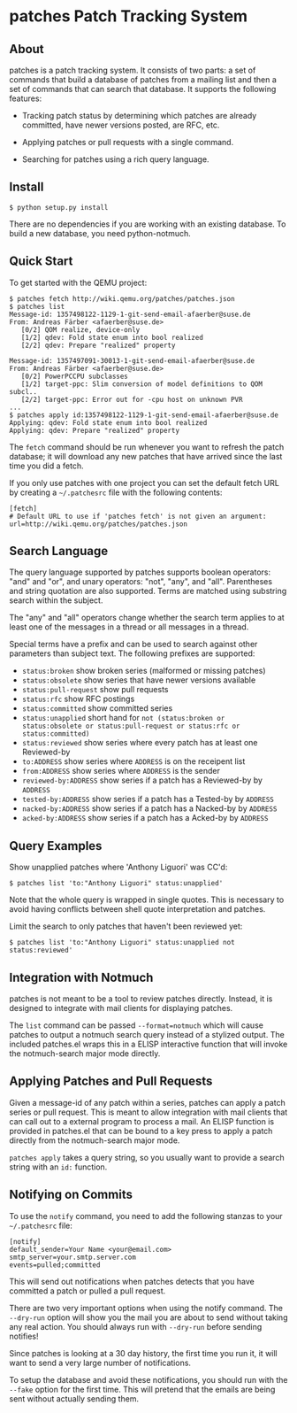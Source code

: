 patches Patch Tracking System
=============================

About
-----

patches is a patch tracking system.  It consists of two parts: a set of
commands that build a database of patches from a mailing list and then a set
of commands that can search that database.  It supports the following features:

- Tracking patch status by determining which patches are already committed,
  have newer versions posted, are RFC, etc.

- Applying patches or pull requests with a single command.

- Searching for patches using a rich query language.

Install
-------

    $ python setup.py install

There are no dependencies if you are working with an existing database.  To
build a new database, you need python-notmuch.

Quick Start
-----------

To get started with the QEMU project:

    $ patches fetch http://wiki.qemu.org/patches/patches.json
    $ patches list
    Message-id: 1357498122-1129-1-git-send-email-afaerber@suse.de
    From: Andreas Färber <afaerber@suse.de>
       [0/2] QOM realize, device-only
       [1/2] qdev: Fold state enum into bool realized
       [2/2] qdev: Prepare "realized" property
    
    Message-id: 1357497091-30013-1-git-send-email-afaerber@suse.de
    From: Andreas Färber <afaerber@suse.de>
       [0/2] PowerPCCPU subclasses
       [1/2] target-ppc: Slim conversion of model definitions to QOM subcl..
       [2/2] target-ppc: Error out for -cpu host on unknown PVR
    ...
    $ patches apply id:1357498122-1129-1-git-send-email-afaerber@suse.de
    Applying: qdev: Fold state enum into bool realized
    Applying: qdev: Prepare "realized" property

The `fetch` command should be run whenever you want to refresh the patch
database; it will download any new patches that have arrived since the
last time you did a fetch.

If you only use patches with one project you can set the default fetch
URL by creating a `~/.patchesrc` file with the following contents:

    [fetch]
    # Default URL to use if 'patches fetch' is not given an argument:
    url=http://wiki.qemu.org/patches/patches.json

Search Language
---------------

The query language supported by patches supports boolean operators: "and" and
"or", and unary operators: "not", "any", and "all".  Parentheses and string
quotation are also supported.  Terms are matched using substring search within
the subject.

The "any" and "all" operators change whether the search term applies to at least
one of the messages in a thread or all messages in a thread.

Special terms have a prefix and can be used to search against other parameters
than subject text.  The following prefixes are supported:

- `status:broken` show broken series (malformed or missing patches)
- `status:obsolete` show series that have newer versions available
- `status:pull-request` show pull requests
- `status:rfc` show RFC postings
- `status:committed` show committed series
- `status:unapplied` short hand for `not (status:broken or status:obsolete or status:pull-request or status:rfc or status:committed)`
- `status:reviewed` show series where every patch has at least one Reviewed-by
- `to:ADDRESS` show series where `ADDRESS` is on the receipent list
- `from:ADDRESS` show series where `ADDRESS` is the sender
- `reviewed-by:ADDRESS` show series if a patch has a Reviewed-by by `ADDRESS`
- `tested-by:ADDRESS` show series if a patch has a Tested-by by `ADDRESS`
- `nacked-by:ADDRESS` show series if a patch has a Nacked-by by `ADDRESS`
- `acked-by:ADDRESS` show series if a patch has a Acked-by by `ADDRESS`

Query Examples
--------------

Show unapplied patches where 'Anthony Liguori' was CC'd:

    $ patches list 'to:"Anthony Liguori" status:unapplied'

Note that the whole query is wrapped in single quotes.  This is necessary to
avoid having conflicts between shell quote interpretation and patches.

Limit the search to only patches that haven't been reviewed yet:

    $ patches list 'to:"Anthony Liguori" status:unapplied not status:reviewed'

Integration with Notmuch
------------------------

patches is not meant to be a tool to review patches directly.  Instead, it is
designed to integrate with mail clients for displaying patches.

The `list` command can be passed `--format=notmuch` which will cause
patches to output a notmuch search query instead of a stylized output.  The
included patches.el wraps this in a ELISP interactive function that will invoke
the notmuch-search major mode directly.

Applying Patches and Pull Requests
----------------------------------

Given a message-id of any patch within a series, patches can apply a patch
series or pull request.  This is meant to allow integration with mail clients
that can call out to a external program to process a mail.  An ELISP function
is provided in patches.el that can be bound to a key press to apply a patch
directly from the notmuch-search major mode.

`patches apply` takes a query string, so you usually want to provide a search
string with an `id:` function.

Notifying on Commits
--------------------

To use the `notify` command, you need to add the following stanzas to your
`~/.patchesrc` file:

    [notify]
    default_sender=Your Name <your@email.com>
    smtp_server=your.smtp.server.com
    events=pulled;committed

This will send out notifications when patches detects that you have committed
a patch or pulled a pull request.

There are two very important options when using the notify command.  The
`--dry-run` option will show you the mail you are about to send without
taking any real action.  You should always run with `--dry-run` before
sending notifies!

Since patches is looking at a 30 day history, the first time you run it, it
will want to send a very large number of notifications.

To setup the database and avoid these notifications, you should run with the
`--fake` option for the first time.  This will pretend that the emails are
being sent without actually sending them.
